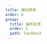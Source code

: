 ```yaml
---
title: 弹出菜单
order: 6
group:
  title: 操作反馈
  order: 1
  path: feedback
---
```


<code src="../demo/PopMenu.jsx"></code>
<API src="../src/PopMenu.tsx"></API>
